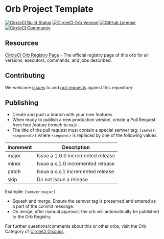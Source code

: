 # Orb Project Template

[![CircleCI Build Status](https://circleci.com/gh/fluidshare/app-tools.svg?style=shield "CircleCI Build Status")](https://circleci.com/gh/fluidshare/app-tools) [![CircleCI Orb Version](https://img.shields.io/badge/endpoint.svg?url=https://badges.circleci.io/orb/fluidshare/app-tools)](https://circleci.com/orbs/registry/orb/fluidshare/app-tools) [![GitHub License](https://img.shields.io/badge/license-MIT-lightgrey.svg)](https://raw.githubusercontent.com/fluidshare/app-tools/main/LICENSE) [![CircleCI Community](https://img.shields.io/badge/community-CircleCI%20Discuss-343434.svg)](https://discuss.circleci.com/c/ecosystem/orbs)

## Resources

[CircleCI Orb Registry Page](https://circleci.com/orbs/registry/orb/fluidshare/app-tools) - The official registry page of this orb for all versions, executors, commands, and jobs described.

## Contributing

We welcome [issues](https://github.com/fluidshare/app-tools/issues) to and [pull requests](https://github.com/fluidshare/app-tools/pulls) against this repository!

## Publishing

* Create and push a branch with your new features.
* When ready to publish a new production version, create a Pull Request from fore _feature branch_ to `main`.
* The title of the pull request must contain a special semver tag: `[semver:<segement>]` where `<segment>` is replaced by one of the following values.

| Increment | Description|
| ----------| -----------|
| major     | Issue a 1.0.0 incremented release|
| minor     | Issue a x.1.0 incremented release|
| patch     | Issue a x.x.1 incremented release|
| skip      | Do not issue a release|

Example: `[semver:major]`

* Squash and merge. Ensure the semver tag is preserved and entered as a part of the commit message.
* On merge, after manual approval, the orb will automatically be published to the Orb Registry.

For further questions/comments about this or other orbs, visit the Orb Category of [CircleCI Discuss](https://discuss.circleci.com/c/orbs).
